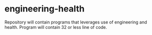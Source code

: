 engineering-health
==================

Repository will contain programs that leverages use of engineering and health. Program will contain 32 or less line of code.
